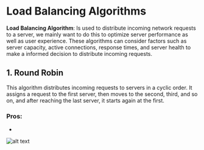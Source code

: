 # Load Balancing Algorithms
**Load Balancing Algorithm**: Is used to distribute incoming network requests to a server, we mainly want to do this to optimize server performance as well as user experience. These algorithms can consider factors such as server capacity, active connections, response times, and server health to make a informed decision to distribute incoming requests. 
## 1. Round Robin
This algorithm distributes incoming requests to servers in a cyclic order. It assigns a request to the first server, then moves to the second, third, and so on, and after reaching the last server, it starts again at the first.
### Pros:
- 
![alt text](https://www.designgurus.io/_next/image?url=https%3A%2F%2Fstorage.googleapis.com%2Fdownload%2Fstorage%2Fv1%2Fb%2Fdesigngurus-prod.appspot.com%2Fo%2Fefc0a2523515ad8ceae731900%3Fgeneration%3D1710916070567486%26alt%3Dmedia&w=1920&q=75&dpl=dpl_J4ULP5QJCNmFUZRAtuUj3A1nnwLi)